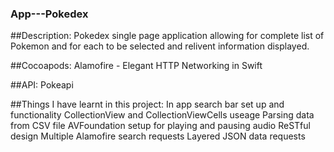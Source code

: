 ### App---Pokedex

##Description: 
Pokedex single page application allowing for complete list of Pokemon and for each to be selected and relivent information displayed.

##Cocoapods:
Alamofire - Elegant HTTP Networking in Swift

##API:
Pokeapi

##Things I have learnt in this project:
In app search bar set up and functionality
CollectionView and CollectionViewCells useage
Parsing data from CSV file
AVFoundation setup for playing and pausing audio
ReSTful design
Multiple Alamofire search requests 
Layered JSON data requests
